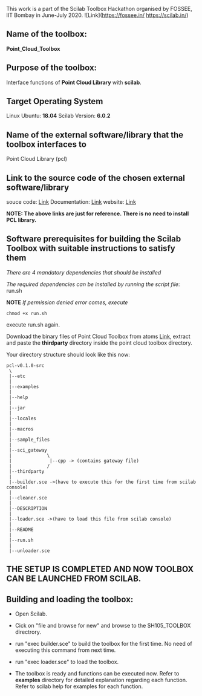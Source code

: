 This work is a part of the Scilab Toolbox Hackathon organised by FOSSEE, IIT Bombay in June-July 2020. 
![Link](https://fossee.in/ https://scilab.in/)

## Name of the toolbox:

**Point_Cloud_Toolbox**


## Purpose of the toolbox:

Interface functions of **Point Cloud Library** with **scilab**.

## Target Operating System

Linux Ubuntu:	**18.04**
Scilab Version: **6.0.2**


## Name of the external software/library that the toolbox interfaces to

Point Cloud Library (pcl)



## Link to the source code of the chosen external software/library

souce code: 	[Link](https://github.com/PointCloudLibrary/pcl)
Documentation:	[Link](https://pointclouds.org/documentation/)
website:	[Link](https://pointclouds.org/)

**NOTE: The above links are just for reference. There is no need to install PCL library.**
 

## Software prerequisites for building the Scilab Toolbox with suitable instructions to satisfy them

*There are 4 mandatory dependencies that should be installed*

*The required dependencies can be installed by running the script file*: run.sh 

**NOTE** 
*If permission denied error comes, execute*

```
chmod +x run.sh
``` 
execute run.sh again.

Download the binary files of Point Cloud Toolbox from atoms [Link](https://atoms.scilab.org/), extract and paste the __thirdparty__ directory inside the point cloud toolbox directory.


Your directory structure should look like this now: 

```
pcl-v0.1.0-src
 \
 |--etc
 |
 |--examples
 |
 |--help
 |
 |--jar
 |
 |--locales
 |
 |--macros
 |
 |--sample_files
 |
 |--sci_gateway
 |             \
 |              |--cpp -> (contains gateway file)
 |             /
 |--thirdparty 
 |
 |--builder.sce ->(have to execute this for the first time from scilab console)
 |
 |--cleaner.sce 
 |
 |--DESCRIPTION
 |
 |--loader.sce ->(have to load this file from scilab console)
 |
 |--README
 |
 |--run.sh
 |
 |--unloader.sce

```


## THE SETUP IS COMPLETED AND NOW TOOLBOX CAN BE LAUNCHED FROM SCILAB.



## Building and loading the toolbox:

  * Open Scilab.
  * Cick on "file and browse for new" and browse to the SH105_TOOLBOX directrory.
  * run "exec builder.sce" to build the toolbox for the first time. No need of executing this command from next time.	
  * run "exec loader.sce" to load the toolbox.

  * The toolbox is ready and functions can be executed now. Refer to __examples__ directory for detailed explanation regarding each function. 	  Refer to scilab help for examples for each function.


